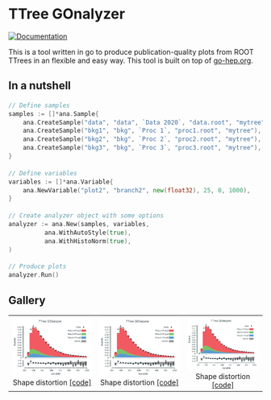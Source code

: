 # TTree GOnalyzer

[![Documentation](https://godoc.org/github.com/rmadar/tree-gonalyzer?status.svg)](https://godoc.org/github.com/rmadar/tree-gonalyzer)

This is a tool written in go to produce publication-quality plots from ROOT TTrees in an flexible and easy way.
This tool is built on top of [go-hep.org](https://go-hep.org).

## In a nutshell

```go
// Define samples
samples := []*ana.Sample{
	ana.CreateSample("data", "data", `Data 2020`, "data.root", "mytree"),
	ana.CreateSample("bkg1", "bkg", `Proc 1`, "proc1.root", "mytree"),
	ana.CreateSample("bkg2", "bkg", `Proc 2`, "proc2.root", "mytree"),
	ana.CreateSample("bkg3", "bkg", `Proc 3`, "proc3.root", "mytree"),
}

// Define variables
variables := []*ana.Variable{
	ana.NewVariable("plot2", "branch2", new(float32), 25, 0, 1000),
}

// Create analyzer object with some options
analyzer := ana.New(samples, variables,
	      ana.WithAutoStyle(true),
	      ana.WithHistoNorm(true),
)

// Produce plots
analyzer.Run()

```

## Gallery

<table>
  <tr>
    <td valign="top">
    	<center><img src="ana-show/eg-plot.png"> Shape distortion <a href="ana-show/main.go" _target="blank">[code]</a> </center>
    </td>
    <td valign="top">
    	<center><img src="ana-show/eg-plot.png"> Shape distortion <a href="ana-show/main.go" _target="blank">[code]</a> </center>
    </td>
    <td valign="top">
      <img src="ana-show/eg-plot.png"> <div style="text-align:center"> Shape distortion <a href="ana-show/main.go" _target="blank">[code]</a></div>
    </td>
  </tr>
 </table>

